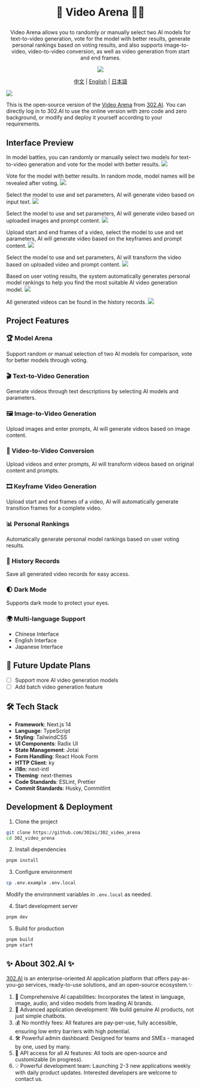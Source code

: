 # <p align="center"> 🎥 Video Arena 🚀✨</p>

<p align="center">Video Arena allows you to randomly or manually select two AI models for text-to-video generation, vote for the model with better results, generate personal rankings based on voting results, and also supports image-to-video, video-to-video conversion, as well as video generation from start and end frames.</p>

<p align="center"><a href="https://302.ai/en/tools/videoarena/" target="blank"><img src="https://file.302.ai/gpt/imgs/github/20250102/72a57c4263944b73bf521830878ae39a.png" /></a></p >

<p align="center"><a href="README_zh.md">中文</a> | <a href="README.md">English</a> | <a href="README_ja.md">日本語</a></p>

![](docs/302_AI_Videoarena_Translation_en.png)

This is the open-source version of the [Video Arena](https://302.ai/en/tools/videoarena/) from [302.AI](https://302.ai/en/). You can directly log in to 302.AI to use the online version with zero code and zero background, or modify and deploy it yourself according to your requirements.

## Interface Preview
In model battles, you can randomly or manually select two models for text-to-video generation and vote for the model with better results.
![](docs/302_Video_Arena_en_screenshot_08.png)

Vote for the model with better results. In random mode, model names will be revealed after voting.
![](docs/302_Video_Arena_en_screenshot_01.png)

Select the model to use and set parameters, AI will generate video based on input text.
![](docs/302_Video_Arena_en_screenshot_02.png)

Select the model to use and set parameters, AI will generate video based on uploaded images and prompt content.
![](docs/302_Video_Arena_en_screenshot_03.png)

Upload start and end frames of a video, select the model to use and set parameters, AI will generate video based on the keyframes and prompt content.
![](docs/302_Video_Arena_en_screenshot_04.png)

Select the model to use and set parameters, AI will transform the video based on uploaded video and prompt content.
![](docs/302_Video_Arena_en_screenshot_05.png)

Based on user voting results, the system automatically generates personal model rankings to help you find the most suitable AI video generation model.
![](docs/302_Video_Arena_en_screenshot_06.png)

All generated videos can be found in the history records.
![](docs/302_Video_Arena_en_screenshot_07.png)

## Project Features
### 🏆 Model Arena
Support random or manual selection of two AI models for comparison, vote for better models through voting.
### 🎬 Text-to-Video Generation
Generate videos through text descriptions by selecting AI models and parameters.
### 🖼️ Image-to-Video Generation
Upload images and enter prompts, AI will generate videos based on image content.
### 🎥 Video-to-Video Conversion
Upload videos and enter prompts, AI will transform videos based on original content and prompts.
### 🎞️ Keyframe Video Generation
Upload start and end frames of a video, AI will automatically generate transition frames for a complete video.
### 📊 Personal Rankings
Automatically generate personal model rankings based on user voting results.
### 📝 History Records
Save all generated video records for easy access.
### 🌓 Dark Mode
Supports dark mode to protect your eyes.
### 🌍 Multi-language Support
- Chinese Interface
- English Interface
- Japanese Interface

## 🚩 Future Update Plans
- [ ] Support more AI video generation models
- [ ] Add batch video generation feature

## 🛠️ Tech Stack

- **Framework**: Next.js 14
- **Language**: TypeScript
- **Styling**: TailwindCSS
- **UI Components**: Radix UI
- **State Management**: Jotai
- **Form Handling**: React Hook Form
- **HTTP Client**: ky
- **i18n**: next-intl
- **Theming**: next-themes
- **Code Standards**: ESLint, Prettier
- **Commit Standards**: Husky, Commitlint

## Development & Deployment
1. Clone the project
```bash
git clone https://github.com/302ai/302_video_arena
cd 302_video_arena
```

2. Install dependencies
```bash
pnpm install
```

3. Configure environment
```bash
cp .env.example .env.local
```
Modify the environment variables in `.env.local` as needed.

4. Start development server
```bash
pnpm dev
```

5. Build for production
```bash
pnpm build
pnpm start
```

## ✨ About 302.AI ✨
[302.AI](https://302.ai/en/) is an enterprise-oriented AI application platform that offers pay-as-you-go services, ready-to-use solutions, and an open-source ecosystem.✨
1. 🧠 Comprehensive AI capabilities: Incorporates the latest in language, image, audio, and video models from leading AI brands.
2. 🚀 Advanced application development: We build genuine AI products, not just simple chatbots.
3. 💰 No monthly fees: All features are pay-per-use, fully accessible, ensuring low entry barriers with high potential.
4. 🛠 Powerful admin dashboard: Designed for teams and SMEs - managed by one, used by many.
5. 🔗 API access for all AI features: All tools are open-source and customizable (in progress).
6. 💡 Powerful development team: Launching 2-3 new applications weekly with daily product updates. Interested developers are welcome to contact us.
